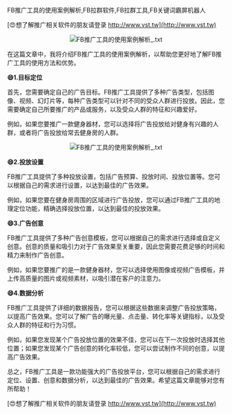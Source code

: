 FB推广工具的使用案例解析,FB拉群软件,FB拉群工具,FB关键词霸屏机器人

[😍想了解推广相关软件的朋友请登录 http://www.vst.tw](http://www.vst.tw)

 <center><img src="https://vst.tw/MP4/tuiguang/png/1.png" alt="FB推广工具的使用案例解析_.txt"></center>

在这篇文章中，我将介绍FB推广工具的使用案例解析，以帮助您更好地了解FB推广工具的使用方法和优势。

**😄1.目标定位**

首先，您需要确定自己的广告目标。FB推广工具提供了多种广告类型，包括图像、视频、幻灯片等，每种广告类型可以针对不同的受众人群进行投放。因此，您需要确定自己所要推广的产品或服务，以及受众人群的特征和兴趣爱好。

例如，如果您要推广一款健身器材，您可以选择将广告投放给对健身有兴趣的人群，或者将广告投放给常去健身房的人群。

 <center><img src="https://vst.tw/MP4/tuiguang/png/6.png" alt="FB推广工具的使用案例解析_.txt"></center>

**😄2.投放设置**

FB推广工具提供了多种投放设置，包括广告预算、投放时间、投放位置等。您可以根据自己的需求进行设置，以达到最佳的广告效果。

例如，如果您要在健身房周围的区域进行广告投放，您可以通过FB推广工具的地理定位功能，精确选择投放位置，以达到最佳的投放效果。

**😄3.广告创意**

FB推广工具提供了多种广告创意模板，您可以根据自己的需求进行选择或自定义创意。创意的质量和吸引力对于广告效果至关重要，因此您需要花费足够的时间和精力来制作广告创意。

例如，如果您要推广的是一款健身器材，您可以选择使用图像或视频广告模板，并上传高质量的图片或视频素材，以吸引潜在客户的注意力。

**😄4.数据分析**

FB推广工具提供了详细的数据报告，您可以根据这些数据来调整广告投放策略，以提高广告效果。您可以了解广告的曝光量、点击量、转化率等关键指标，以及受众人群的特征和行为习惯。

例如，如果您发现某个广告投放位置的效果不佳，您可以在下一次投放时选择其他位置；如果您发现某个广告创意的转化率较低，您可以尝试制作不同的创意，以提高广告效果。

总之，FB推广工具是一款功能强大的广告投放平台，您可以根据自己的需求进行定位、设置、创意和数据分析，以达到最佳的广告效果。希望这篇文章能够对您有所帮助！

[😍想了解推广相关软件的朋友请登录 http://www.vst.tw](http://www.vst.tw)



